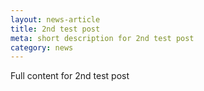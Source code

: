 ```yaml
---
layout: news-article
title: 2nd test post
meta: short description for 2nd test post
category: news
---
```

Full content for 2nd test post